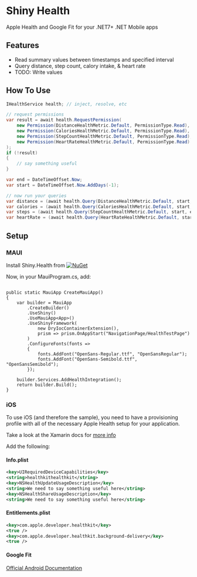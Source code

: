 ﻿# Shiny Health

Apple Health and Google Fit for your .NET7+ .NET Mobile apps

## Features
* Read summary values between timestamps and specified interval
* Query distance, step count, calory intake, & heart rate
* TODO: Write values

## How To Use

```csharp
IHealthService health; // inject, resolve, etc

// request permissions
var result = await health.RequestPermission(
    new Permission(DistanceHealthMetric.Default, PermissionType.Read),
    new Permission(CaloriesHealthMetric.Default, PermissionType.Read),
    new Permission(StepCountHealthMetric.Default, PermissionType.Read),
    new Permission(HeartRateHealthMetric.Default, PermissionType.Read)
);
if (!result)
{
    // say something useful
}

var end = DateTimeOffset.Now;
var start = DateTimeOffset.Now.AddDays(-1);

// now run your queries
var distance = (await health.Query(DistanceHealthMetric.Default, start, end, Interval.Days)).Sum(x => x.Value);
var calories = (await health.Query(CaloriesHealthMetric.Default, start, end, Interval.Days)).Sum(x => x.Value);
var steps = (await health.Query(StepCountHealthMetric.Default, start, end, Interval.Days)).Sum(x => x.Value);
var heartRate = (await health.Query(HeartRateHealthMetric.Default, start, end, Interval.Days)).Average(x => x.Value);
```

## Setup

### MAUI

Install Shiny.Health from [![NuGet](https://img.shields.io/nuget/v/Shiny.Health.svg?maxAge=2592000)](https://www.nuget.org/packages/Shiny.Health/)

Now, in your MauiProgram.cs, add:

```cshar

public static MauiApp CreateMauiApp()
{
    var builder = MauiApp
        .CreateBuilder()
        .UseShiny()
        .UseMauiApp<App>()
        .UseShinyFramework(
            new DryIocContainerExtension(),
            prism => prism.OnAppStart("NavigationPage/HealthTestPage")
        )
        .ConfigureFonts(fonts =>
        {
            fonts.AddFont("OpenSans-Regular.ttf", "OpenSansRegular");
            fonts.AddFont("OpenSans-Semibold.ttf", "OpenSansSemibold"); 
        });

    builder.Services.AddHealthIntegration();
    return builder.Build();
}
```

### iOS

To use iOS (and therefore the sample), you need to have a provisioning profile with all
of the necessary Apple Health setup for your application.

Take a look at the Xamarin docs for [more info](https://learn.microsoft.com/en-us/xamarin/ios/platform/healthkit)

Add the following:

#### Info.plist

```xml
<key>UIRequiredDeviceCapabilities</key>
<string>healthkithealthkit</string>
<key>NSHealthUpdateUsageDescription</key>
<string>We need to say something useful here</string>
<key>NSHealthShareUsageDescription</key>
<string>We need to say something useful here</string>
```

#### Entitlements.plist
```xml
<key>com.apple.developer.healthkit</key>
<true />
<key>com.apple.developer.healthkit.background-delivery</key>
<true />
```

#### Google Fit

[Official Android Documentation](https://developer.android.com/guide/health-and-fitness/health-connect)
